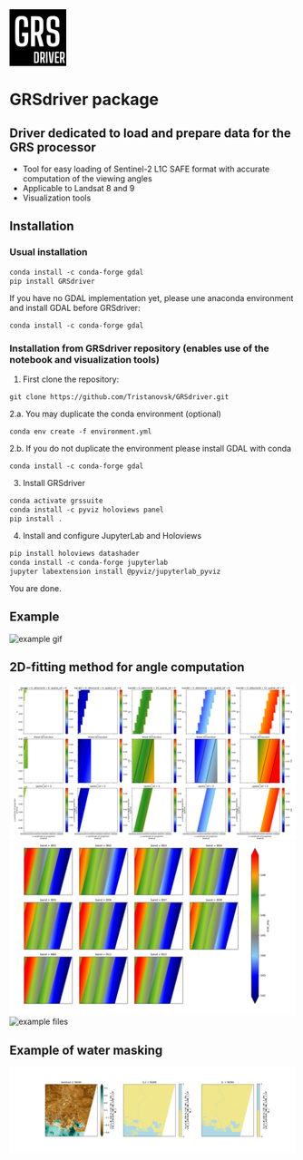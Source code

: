 <img src="docs/_static/GRS_driver.png" alt="GRSdriver_icon" width="100"/>

# GRSdriver package
## Driver dedicated to load and prepare data for the GRS processor
- Tool for easy loading of Sentinel-2 L1C SAFE format with accurate computation of the viewing angles
- Applicable to Landsat 8 and 9
- Visualization tools

## Installation

### Usual installation
```commandline
conda install -c conda-forge gdal
pip install GRSdriver
```

If you have no GDAL implementation yet, please une anaconda environment and install GDAL before GRSdriver:
```commandline
conda install -c conda-forge gdal
```

### Installation from GRSdriver repository (enables use of the notebook and visualization tools)
1. First clone the repository:
```commandline
git clone https://github.com/Tristanovsk/GRSdriver.git
```

2.a. You may duplicate the conda environment (optional)
```commandline
conda env create -f environment.yml
```

2.b. If you do not duplicate the environment please install GDAL with conda
```commandline
conda install -c conda-forge gdal
```

3. Install GRSdriver
```commandline
conda activate grssuite
conda install -c pyviz holoviews panel
pip install .
```

4. Install and configure JupyterLab and Holoviews
```commandline
pip install holoviews datashader
conda install -c conda-forge jupyterlab
jupyter labextension install @pyviz/jupyterlab_pyviz
```

You are done.


## Example

![example gif](docs/_static/s2driver_visual_tool_optimized.gif)


## 2D-fitting method for angle computation

![example files](docs/_static/example_2D_fitting_one_band_v3.png)
![example files](docs/_static/example_scattering_angle_all_bands.png)
![example files](docs/_static/example_reflectance_all_bands.png)

## Example of water masking

![example files](docs/_static/example_ndwi_mask.png)

